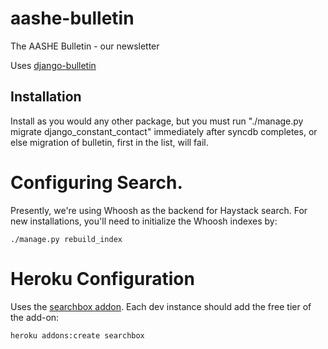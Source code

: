 # aashe-bulletin
The AASHE Bulletin - our newsletter

Uses [django-bulletin](http://github.com/aashe/django-bulletin)

## Installation

Install as you would any other package, but you must run
"./manage.py migrate django_constant_contact" immediately after
syncdb completes, or else migration of bulletin, first in the list,
will fail.

# Configuring Search.

Presently, we're using Whoosh as the backend for Haystack search.
For new installations, you'll need to initialize the Whoosh indexes
by:

    ./manage.py rebuild_index

# Heroku Configuration

Uses the [searchbox addon](https://devcenter.heroku.com/articles/searchbox#using-haystack-with-django). Each dev instance should add the free tier of the add-on:

    heroku addons:create searchbox
